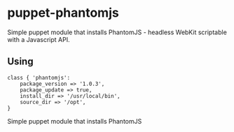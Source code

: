 puppet-phantomjs
===============

Simple puppet module that installs PhantomJS - headless WebKit scriptable with a Javascript API.

Using
-----

	class { 'phantomjs': 
		package_version => '1.0.3',
		package_update => true,
		install_dir => '/usr/local/bin',
		source_dir => '/opt',
	}

Simple puppet module that installs PhantomJS
